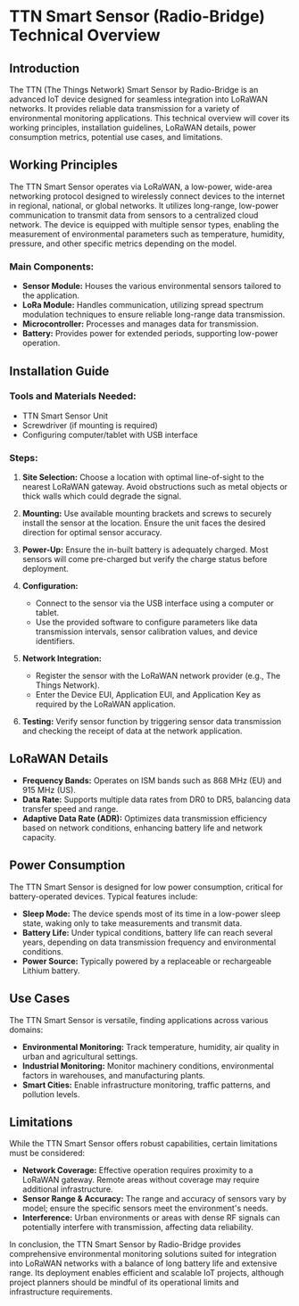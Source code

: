 # TTN Smart Sensor (Radio-Bridge) Technical Overview

## Introduction

The TTN (The Things Network) Smart Sensor by Radio-Bridge is an advanced IoT device designed for seamless integration into LoRaWAN networks. It provides reliable data transmission for a variety of environmental monitoring applications. This technical overview will cover its working principles, installation guidelines, LoRaWAN details, power consumption metrics, potential use cases, and limitations.

## Working Principles

The TTN Smart Sensor operates via LoRaWAN, a low-power, wide-area networking protocol designed to wirelessly connect devices to the internet in regional, national, or global networks. It utilizes long-range, low-power communication to transmit data from sensors to a centralized cloud network. The device is equipped with multiple sensor types, enabling the measurement of environmental parameters such as temperature, humidity, pressure, and other specific metrics depending on the model.

### Main Components:
- **Sensor Module:** Houses the various environmental sensors tailored to the application.
- **LoRa Module:** Handles communication, utilizing spread spectrum modulation techniques to ensure reliable long-range data transmission.
- **Microcontroller:** Processes and manages data for transmission.
- **Battery:** Provides power for extended periods, supporting low-power operation.

## Installation Guide

### Tools and Materials Needed:
- TTN Smart Sensor Unit
- Screwdriver (if mounting is required)
- Configuring computer/tablet with USB interface

### Steps:
1. **Site Selection:** Choose a location with optimal line-of-sight to the nearest LoRaWAN gateway. Avoid obstructions such as metal objects or thick walls which could degrade the signal.
   
2. **Mounting:** Use available mounting brackets and screws to securely install the sensor at the location. Ensure the unit faces the desired direction for optimal sensor accuracy.
   
3. **Power-Up:** Ensure the in-built battery is adequately charged. Most sensors will come pre-charged but verify the charge status before deployment.
   
4. **Configuration:**
   - Connect to the sensor via the USB interface using a computer or tablet.
   - Use the provided software to configure parameters like data transmission intervals, sensor calibration values, and device identifiers.
   
5. **Network Integration:**
   - Register the sensor with the LoRaWAN network provider (e.g., The Things Network).
   - Enter the Device EUI, Application EUI, and Application Key as required by the LoRaWAN application.

6. **Testing:** Verify sensor function by triggering sensor data transmission and checking the receipt of data at the network application.

## LoRaWAN Details

- **Frequency Bands:** Operates on ISM bands such as 868 MHz (EU) and 915 MHz (US).
- **Data Rate:** Supports multiple data rates from DR0 to DR5, balancing data transfer speed and range.
- **Adaptive Data Rate (ADR):** Optimizes data transmission efficiency based on network conditions, enhancing battery life and network capacity.

## Power Consumption

The TTN Smart Sensor is designed for low power consumption, critical for battery-operated devices. Typical features include:
- **Sleep Mode:** The device spends most of its time in a low-power sleep state, waking only to take measurements and transmit data.
- **Battery Life:** Under typical conditions, battery life can reach several years, depending on data transmission frequency and environmental conditions.
- **Power Source:** Typically powered by a replaceable or rechargeable Lithium battery.

## Use Cases

The TTN Smart Sensor is versatile, finding applications across various domains:
- **Environmental Monitoring:** Track temperature, humidity, air quality in urban and agricultural settings.
- **Industrial Monitoring:** Monitor machinery conditions, environmental factors in warehouses, and manufacturing plants.
- **Smart Cities:** Enable infrastructure monitoring, traffic patterns, and pollution levels.

## Limitations

While the TTN Smart Sensor offers robust capabilities, certain limitations must be considered:
- **Network Coverage:** Effective operation requires proximity to a LoRaWAN gateway. Remote areas without coverage may require additional infrastructure.
- **Sensor Range & Accuracy:** The range and accuracy of sensors vary by model; ensure the specific sensors meet the environment's needs.
- **Interference:** Urban environments or areas with dense RF signals can potentially interfere with transmission, affecting data reliability.

In conclusion, the TTN Smart Sensor by Radio-Bridge provides comprehensive environmental monitoring solutions suited for integration into LoRaWAN networks with a balance of long battery life and extensive range. Its deployment enables efficient and scalable IoT projects, although project planners should be mindful of its operational limits and infrastructure requirements.